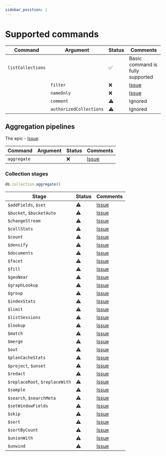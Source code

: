 ```yaml
---
sidebar_position: 1
---
```


# Supported commands

| Command           | Argument                | Status | Comments                                                  |
|-------------------|-------------------------|--------|-----------------------------------------------------------|
| `listCollections` |                         | ✅     | Basic command is fully supported                          |
|                   | `filter`                | ❌     | [Issue](https://github.com/FerretDB/FerretDB/issues/1405) |
|                   | `nameOnly`              | ❌     | [Issue](https://github.com/FerretDB/FerretDB/issues/301)  |
|                   | `comment`               | ⚠️     | Ignored                                                   |
|                   | `authorizedCollections` | ⚠️     | Ignored                                                   |

## Aggregation pipelines

The epic - [Issue](https://github.com/FerretDB/FerretDB/issues/9).

| Command     | Argument             | Status | Comments                                                  |
|-------------|----------------------|--------|-----------------------------------------------------------|
| `aggregate` |                      | ❌      | [Issue](https://github.com/FerretDB/FerretDB/issues/1410) |

### Collection stages

```js
db.collection.aggregate()
```

| Stage                          | Status | Comments                                                  |
|--------------------------------|--------|-----------------------------------------------------------|
| `$addFields`, `$set`           | ⚠      | [Issue](https://github.com/FerretDB/FerretDB/issues/1413) |
| `$bucket`, `$bucketAuto`       | ⚠      | [Issue](https://github.com/FerretDB/FerretDB/issues/1414) |
| `$changeStream`                | ⚠      | [Issue](https://github.com/FerretDB/FerretDB/issues/1415) |
| `$collStats`                   | ⚠      | [Issue](https://github.com/FerretDB/FerretDB/issues/1416) |
| `$count`                       | ⚠      | [Issue](https://github.com/FerretDB/FerretDB/issues/1417) |
| `$densify`                     | ⚠      | [Issue](https://github.com/FerretDB/FerretDB/issues/1418) |
| `$documents`                   | ⚠      | [Issue](https://github.com/FerretDB/FerretDB/issues/1419) |
| `$facet`                       | ⚠      | [Issue](https://github.com/FerretDB/FerretDB/issues/1420) |
| `$fill`                        | ⚠      | [Issue](https://github.com/FerretDB/FerretDB/issues/1421) |
| `$geoNear`                     | ⚠      | [Issue](https://github.com/FerretDB/FerretDB/issues/1412) |
| `$graphLookup`                 | ⚠      | [Issue](https://github.com/FerretDB/FerretDB/issues/1422) |
| `$group`                       | ⚠      | [Issue](https://github.com/FerretDB/FerretDB/issues/1423) |
| `$indexStats`                  | ⚠      | [Issue](https://github.com/FerretDB/FerretDB/issues/1424) |
| `$limit`                       | ⚠      | [Issue](https://github.com/FerretDB/FerretDB/issues/1425) |
| `$listSessions`                | ⚠      | [Issue](https://github.com/FerretDB/FerretDB/issues/1426) |
| `$lookup`                      | ⚠      | [Issue](https://github.com/FerretDB/FerretDB/issues/1427) |
| `$match`                       | ⚠      | [Issue](https://github.com/FerretDB/FerretDB/issues/1428) |
| `$merge`                       | ⚠      | [Issue](https://github.com/FerretDB/FerretDB/issues/1429) |
| `$out`                         | ⚠      | [Issue](https://github.com/FerretDB/FerretDB/issues/1430) |
| `$planCacheStats`              | ⚠      | [Issue](https://github.com/FerretDB/FerretDB/issues/1431) |
| `$project`, `$unset`           | ⚠      | [Issue](https://github.com/FerretDB/FerretDB/issues/1432) |
| `$redact`                      | ⚠      | [Issue](https://github.com/FerretDB/FerretDB/issues/1433) |
| `$replaceRoot`, `$replaceWith` | ⚠      | [Issue](https://github.com/FerretDB/FerretDB/issues/1434) |
| `$sample`                      | ⚠      | [Issue](https://github.com/FerretDB/FerretDB/issues/1435) |
| `$search`, `$searchMeta`       | ⚠      | [Issue](https://github.com/FerretDB/FerretDB/issues/1436) |
| `$setWindowFields`             | ⚠      | [Issue](https://github.com/FerretDB/FerretDB/issues/1437) |
| `$skip`                        | ⚠      | [Issue](https://github.com/FerretDB/FerretDB/issues/1438) |
| `$sort`                        | ⚠      | [Issue](https://github.com/FerretDB/FerretDB/issues/1439) |
| `$sortByCount`                 | ⚠      | [Issue](https://github.com/FerretDB/FerretDB/issues/1440) |
| `$unionWith`                   | ⚠      | [Issue](https://github.com/FerretDB/FerretDB/issues/1441) |
| `$unwind`                      | ⚠      | [Issue](https://github.com/FerretDB/FerretDB/issues/1442) |
